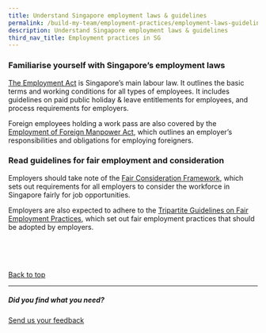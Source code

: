 ```yaml
---
title: Understand Singapore employment laws & guidelines
permalink: /build-my-team/employment-practices/employment-laws-guidelines/
description: Understand Singapore employment laws & guidelines
third_nav_title: Employment practices in SG
---
```

### Familiarise yourself with Singapore’s employment laws


[The Employment Act](https://www.mom.gov.sg/employment-practices/employment-act) is Singapore’s main labour law. It outlines the basic terms and working conditions for all types of employees. It includes guidelines on paid public holiday &amp; leave entitlements for employees, and process requirements for employers.

Foreign employees holding a work pass are also covered by the [Employment of Foreign Manpower Act](https://www.mom.gov.sg/legislation/employment-of-foreign-manpower-act), which outlines an employer’s responsibilities and obligations for employing foreigners.

### Read guidelines for fair employment and consideration


Employers should take note of the [Fair Consideration Framework](https://www.mom.gov.sg/employment-practices/fair-consideration-framework), which sets out requirements for all employers to consider the workforce in Singapore fairly for job opportunities.

Employers are also expected to adhere to the [Tripartite Guidelines on Fair Employment Practices](https://www.tal.sg/tafep/resources/publications/2019/tripartite-guidelines-on-fair-employment-practices), which set out fair employment practices that should be adopted by employers.


<br>
<br>
<br>

[Back to top](#familiarise-yourself-with-singapores-employment-laws)

<hr>

##### Did you find what you need?
[Send us your feedback](https://form.gov.sg/642693623cb98f001239be0d)